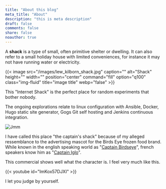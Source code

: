 ```yaml
---
title: "About this blog"
meta_title: "About"
description: "this is meta description"
draft: false
comments: false
share: false
noauthor: true
---
```



A **shack** is a type of small, often primitive shelter or dwelling. It can also refer to a small holiday house with limited conveniences, for instance it may not have running water or electricity.

{{< image src="/images/lew_kilborn_shack.jpg" caption="" alt="Shack" height="" width="" position="center" command="fill" option="q100" class="img-fluid" title="image title"  webp="false" >}}

This "Internet Shack" is the perfect place for random experiments that bother nobody.

The ongoing explorations relate to linux configuration with Ansible, Docker, Hugo static site generator, Gogs Git self hosting and Jenkins continuous integration.

![Jmm](/images/jmm_picture.jpeg)

I have called this place "the captain's shack" because of my alleged ressemblance to the advertising mascot for the Birds Eye frozen food brand. While known in the english speaking world as "[Captain Birdseye](https://en.wikipedia.org/wiki/Captain_Birdseye)", french speakers know him as "[Captain Iglo](https://fr.wikipedia.org/wiki/Captain_Iglo)".

This commercial shows well what the character is. I feel very much like this.

{{< youtube id="ImKox57DJXI" >}}


I let you judge by yourself.
